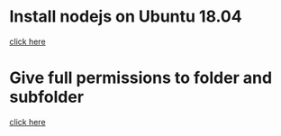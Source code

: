# Install nodejs on Ubuntu 18.04

[click here](https://www.digitalocean.com/community/tutorials/how-to-install-node-js-on-ubuntu-18-04)

# Give full permissions to folder and subfolder

[click here](https://askubuntu.com/questions/719996/how-can-i-give-full-permission-to-folder-and-subfolder)


